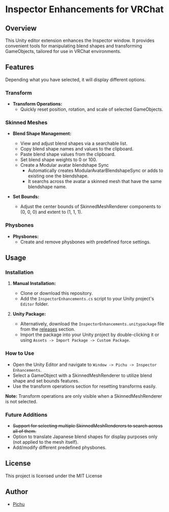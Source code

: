 # Inspector Enhancements for VRChat

## Overview

This Unity editor extension enhances the Inspector window.
It provides convenient tools for manipulating blend shapes and transforming GameObjects, tailored for use in VRChat environments.

## Features

Depending what you have selected, it will display different options.

### Transform

- **Transform Operations:**
  - Quickly reset position, rotation, and scale of selected GameObjects.

### Skinned Meshes
- **Blend Shape Management:**
  - View and adjust blend shapes via a searchable list.
  - Copy blend shape names and values to the clipboard.
  - Paste blend shape values from the clipboard.
  - Set blend shape weights to 0 or 100.
  - Create a Modular avatar blendshape Sync 
    - Automatically creates ModularAvatarBlendshapeSync or adds to existing one the blendshape.
    - It searchs across the avatar a skinned mesh that have the same blendshape name.

- **Set Bounds:**
  - Adjust the center bounds of SkinnedMeshRenderer components to (0, 0, 0) and extent to (1, 1, 1).


### Physbones
- **Physbones:**
  - Create and remove physbones with predefined force settings.

## Usage

### Installation

1. **Manual Installation:**
   - Clone or download this repository.
   - Add the `InspectorEnhancements.cs` script to your Unity project's `Editor` folder.

2. **Unity Package:**
   - Alternatively, download the `InspectorEnhancements.unitypackage` file from the [releases](https://github.com/raspichu/VRC-Inspector-Enhancements/releases) section.
   - Import the package into your Unity project by double-clicking it or using `Assets -> Import Package -> Custom Package`.

### How to Use

- Open the Unity Editor and navigate to `Window -> Pichu -> Inspector Enhancements`.
- Select a GameObject with a SkinnedMeshRenderer to utilize blend shape and set bounds features.
- Use the transform operations section for resetting transforms easily.

**Note:** Transform operations are only visible when a SkinnedMeshRenderer is not selected.

### Future Additions

- ~~Support for selecting multiple SkinnedMeshRenderers to search across all of them.~~
- Option to translate Japanese blend shapes for display purposes only (not applied to the mesh itself).
- Add/modify different predefined physbones.

## License
This project is licensed under the MIT License

## Author
- [Pichu](https://github.com/raspichu)
